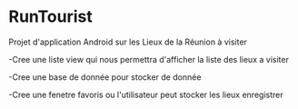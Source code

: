 # RunTourist
Projet d'application Android sur les Lieux de la Réunion à visiter

-Cree une liste view qui nous permettra d'afficher la liste des lieux a visiter

-Cree une base de donnée pour stocker de donnée

-Cree une fenetre favoris ou l'utilisateur peut stocker les lieux enregistrer


